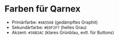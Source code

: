 # Farben für Qarnex

- Primärfarbe: `#4A5568` (gedämpftes Graphit)
- Sekundärfarbe: `#EDF2F7` (helles Grau)
- Akzent: `#38B2AC` (klares Grünblau, evtl. für Buttons)
